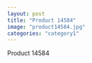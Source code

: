 ```yaml
---
layout: post
title: "Product 14584"
image: "product14584.jpg"
categories: "category1"
---
```

Product 14584
